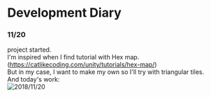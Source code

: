 # Development Diary
### 11/20
project started.<br>
I'm inspired when I find tutorial with Hex map.(https://catlikecoding.com/unity/tutorials/hex-map/)<br>
But in my case, I want to make my own so I'll try with triangular tiles.<br>
And today's work:<br>
![2018/11/20](/Image/20181120_0.PNG "Optional title")
